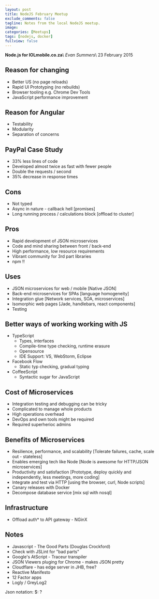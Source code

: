 ```yaml
---
layout: post
title: NodeJS February Meetup
exclude_comments: false
tagline: Notes from the local NodeJS meetup.
image:
categories: [Meetups]
tags: [nodejs, docker]
fullview: false
---
```


**Node.js for IOLmobile.co.za**\\
*Evan Summers*\\
23 February 2015

Reason for changing
---
* Better US (no page reloads)
* Rapid UI Prototyping (no rebuilds)
* Browser tooling e.g. Chrome Dev Tools
* JavaScript performance improvement

Reason for Angular
---
* Testability
* Modularity
* Separation of concerns

PayPal Case Study
---
* 33% less lines of code
* Developed almost twice as fast with fewer people
* Double the requests / second
* 35% decrease in response times

Cons
----
* Not typed
* Async in nature - callback hell [promises]
* Long running process / calculations block [offload to cluster]

Pros
----
* Rapid development of JSON microservices
* Code and mind sharing between front / back-end
* High performance, low resource requirements
* Vibrant community for 3rd part libraries
* npm !!

Uses
----
* JSON microservices for web / mobile [Native JSON]
* Back-end microservices for SPAs [language homogeneity]
* Integration glue [Network services, SOA, microservices]
* Isomorphic web pages [Jade, handlebars, react components]
* Testing

Better ways of working working with JS
-----
* TypeScript
  * Types, interfaces
  * Compile-time type checking, runtime erasure
  * Opensource
  * IDE Support: VS, WebStorm, Eclipse
* Facebook Flow
  * Static typ checking, gradual typing
* CoffeeScript
  * Syntactic sugar for JavaScript

Cost of Microservices
------
* Integration testing and debugging can be tricky
* Complicated to manage whole products
* High operations overhead
* DevOps and own tools might be required
* Required superherioc admins

Benefits of Microservices
------
* Resilience, performance, and scalability [Tolerate failures, cache, scale out - stateless]
* Enables emerging tech like Node [Node is awesome for HTTP/JSON microservices]
* Productivity and satisfaction [Prototype, deploy quickly and independently, less meetings, more coding]
* Integrate and test via HTTP [using the browser, curl, Node scripts]
* Canary releases with Docker
* Decompose database service [mix sql with nosql]

Infrastructure
-----
* Offload auth* to API gateway - NGinX

Notes
-----
* Javascript - The Good Parts (Douglas Crockford)
* Check with JSLint for "bad parts"
* Google's AtScript - Traceur transpiler
* JSON Viewers pluging for Chrome - makes JSON pretty
* Cloudflare - has edge server in JHB, free?
* Reactive Manifesto
* 12 Factor apps
* Logly / GreyLog2


Json notation: $: ?
